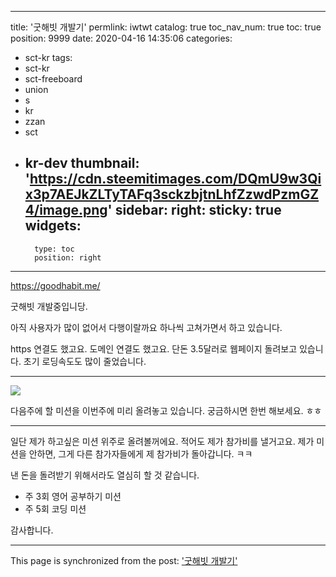 
---
title: '굿해빗 개발기'
permlink: iwtwt
catalog: true
toc_nav_num: true
toc: true
position: 9999
date: 2020-04-16 14:35:06
categories:
- sct-kr
tags:
- sct-kr
- sct-freeboard
- union
- s
- kr
- zzan
- sct
- kr-dev
thumbnail: 'https://cdn.steemitimages.com/DQmU9w3Qix3p7AEJkZLTyTAFq3sckzbjtnLhfZzwdPzmGZ4/image.png'
sidebar:
    right:
        sticky: true
widgets:
    -
        type: toc
        position: right
---


https://goodhabit.me/

굿해빗 개발중입니당.

아직 사용자가 많이 없어서 다행이랄까요
하나씩 고쳐가면서 하고 있습니다.

https 연결도 했고요. 도메인 연결도 했고요.
단돈 3.5달러로 웹페이지 돌려보고 있습니다.
초기 로딩속도도 많이 줄었습니다.

---

![](https://cdn.steemitimages.com/DQmU9w3Qix3p7AEJkZLTyTAFq3sckzbjtnLhfZzwdPzmGZ4/image.png)


다음주에 할 미션을 이번주에 미리 올려놓고 있습니다.
궁금하시면 한번 해보세요. ㅎㅎ


---

일단 제가 하고싶은 미션 위주로 올려볼꺼에요.
적어도 제가 참가비를 낼거고요. 제가 미션을 안하면, 그게 다른 참가자들에게 제 참가비가 돌아갑니다. ㅋㅋ 

낸 돈을 돌려받기 위해서라도 열심히 할 것 같습니다.

* 주 3회 영어 공부하기 미션
* 주 5회 코딩 미션

감사합니다.

- - -

This page is synchronized from the post: ['굿해빗 개발기'](https://steemit.com/@jacobyu/iwtwt)
